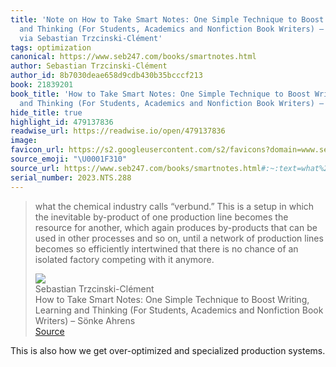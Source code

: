 ```yaml
---
title: 'Note on How to Take Smart Notes: One Simple Technique to Boost Writing, Learning
  and Thinking (For Students, Academics and Nonfiction Book Writers) – Sönke Ahrens
  via Sebastian Trzcinski-Clément'
tags: optimization
canonical: https://www.seb247.com/books/smartnotes.html
author: Sebastian Trzcinski-Clément
author_id: 8b7030deae658d9cdb430b35bcccf213
book: 21839201
book_title: 'How to Take Smart Notes: One Simple Technique to Boost Writing, Learning
  and Thinking (For Students, Academics and Nonfiction Book Writers) – Sönke Ahrens'
hide_title: true
highlight_id: 479137836
readwise_url: https://readwise.io/open/479137836
image:
favicon_url: https://s2.googleusercontent.com/s2/favicons?domain=www.seb247.com
source_emoji: "\U0001F310"
source_url: https://www.seb247.com/books/smartnotes.html#:~:text=what%20the%20chemical,with%20it%20anymore.
serial_number: 2023.NTS.288
---
```

> what the chemical industry calls “verbund.” This is a setup in which the inevitable by-product of one production line becomes the resource for another, which again produces by-products that can be used in other processes and so on, until a network of production lines becomes so efficiently intertwined that there is no chance of an isolated factory competing with it anymore.
> <div class="quoteback-footer"><div class="quoteback-avatar"><img class="mini-favicon" src="https://s2.googleusercontent.com/s2/favicons?domain=www.seb247.com"></div><div class="quoteback-metadata"><div class="metadata-inner"><span style="display:none">FROM:</span><div aria-label="Sebastian Trzcinski-Clément" class="quoteback-author"> Sebastian Trzcinski-Clément</div><div aria-label="How to Take Smart Notes: One Simple Technique to Boost Writing, Learning and Thinking (For Students, Academics and Nonfiction Book Writers) – Sönke Ahrens" class="quoteback-title"> How to Take Smart Notes: One Simple Technique to Boost Writing, Learning and Thinking (For Students, Academics and Nonfiction Book Writers) – Sönke Ahrens</div></div></div><div class="quoteback-backlink"><a target="_blank" aria-label="go to the full text of this quotation" rel="noopener" href="https://www.seb247.com/books/smartnotes.html#:~:text=what%20the%20chemical,with%20it%20anymore." class="quoteback-arrow"> Source</a></div></div>

This is also how we get over-optimized and specialized production systems. 